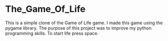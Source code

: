 # The_Game_Of_Life
This is a simple clone of the Game of Life game. I made this game using the pygame library. The purpose of this project was to improve my python programming skills.
To start life press space.
